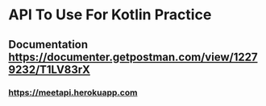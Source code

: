 # API To Use For Kotlin Practice 
## Documentation https://documenter.getpostman.com/view/12279232/T1LV83rX
### https://meetapi.herokuapp.com
